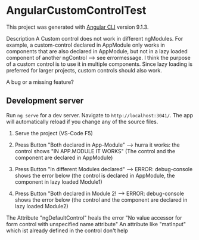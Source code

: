 # AngularCustomControlTest

This project was generated with [Angular CLI](https://github.com/angular/angular-cli) version 9.1.3.

Description
A Custom control does not work in different ngModules. 
For example, a custom-control declared in AppModule only works in components that are also declared in AppModule, but not in a lazy loaded component of another ngControl --> see errormessage. I think the purpose of a custom control is to use it in multiple components. 
Since lazy loading is preferred for larger projects, custom controls should also work. 

A bug or a missing feature?


## Development server

Run `ng serve` for a dev server. Navigate to `http://localhost:3041/`. The app will automatically reload if you change any of the source files.

1. Serve the project (VS-Code F5)

2. Press Button "Both declared in App-Module" --> hurra it works: the control shows "IN APP.MODULE IT WORKS"
(The control and the component are declared in AppModule)

3. Press Button "In different Modules declared" --> ERROR: debug-console shows the error below
(the control is declared in AppModule, the component in lazy loaded Module1)

4. Press Button "Both declared in Module 2! --> ERROR: debug-console shows the error below
(the control and the component are declared in lazy loaded Module2)


The Attribute "ngDefaultControl" heals the error "No value accessor for form control with unspecified name attribute"
An attribute like "matInput" which ist already defined in the control don't help